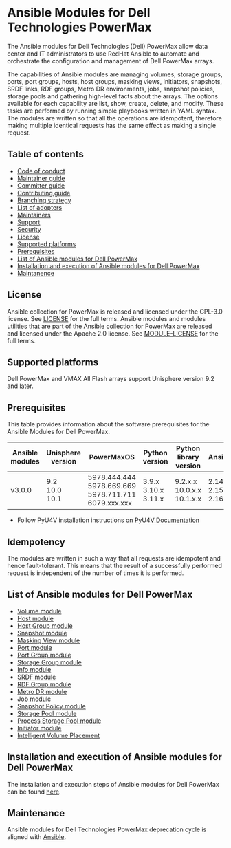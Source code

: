 # Ansible Modules for Dell Technologies PowerMax

The Ansible modules for Dell Technologies (Dell) PowerMax allow data center and IT administrators to use RedHat Ansible to automate and orchestrate the configuration and management of Dell PowerMax arrays.

The capabilities of Ansible modules are managing volumes, storage groups, ports, port groups, hosts, host groups, masking views, initiators, snapshots, SRDF links, RDF groups, Metro DR environments, jobs, snapshot policies, storage pools and gathering high-level facts about the arrays. The options available for each capability are list, show, create, delete, and modify. These tasks are performed by running simple playbooks written in YAML syntax. The modules are written so that all the operations are idempotent, therefore making multiple identical requests has the same effect as making a single request.

## Table of contents

* [Code of conduct](https://github.com/dell/ansible-powermax/blob/3.0.0/docs/CODE_OF_CONDUCT.md)
* [Maintainer guide](https://github.com/dell/ansible-powermax/blob/3.0.0/docs/MAINTAINER_GUIDE.md)
* [Committer guide](https://github.com/dell/ansible-powermax/blob/3.0.0/docs/COMMITTER_GUIDE.md)
* [Contributing guide](https://github.com/dell/ansible-powermax/blob/3.0.0/docs/CONTRIBUTING.md)
* [Branching strategy](https://github.com/dell/ansible-powermax/blob/3.0.0/docs/BRANCHING.md)
* [List of adopters](https://github.com/dell/ansible-powermax/blob/3.0.0/docs/ADOPTERS.md)
* [Maintainers](https://github.com/dell/ansible-powermax/blob/3.0.0/docs/MAINTAINERS.md)
* [Support](https://github.com/dell/ansible-powermax/blob/3.0.0/docs/SUPPORT.md)
* [Security](https://github.com/dell/ansible-powermax/blob/3.0.0/docs/SECURITY.md)
* [License](#license)
* [Supported platforms](#supported-platforms)
* [Prerequisites](#prerequisites)
* [List of Ansible modules for Dell PowerMax](#list-of-ansible-modules-for-dell-powermax)
* [Installation and execution of Ansible modules for Dell PowerMax](#installation-and-execution-of-ansible-modules-for-dell-powermax)
* [Maintanence](#maintanence)

## License
Ansible collection for PowerMax is released and licensed under the GPL-3.0 license. See [LICENSE](https://github.com/dell/ansible-powermax/blob/3.0.0/LICENSE) for the full terms. Ansible modules and modules utilities that are part of the Ansible collection for PowerMax are released and licensed under the Apache 2.0 license. See [MODULE-LICENSE](https://github.com/dell/ansible-powermax/blob/3.0.0/MODULE-LICENSE) for the full terms.

## Supported platforms
Dell PowerMax and VMAX All Flash arrays support Unisphere version 9.2 and later.

## Prerequisites
This table provides information about the software prerequisites for the Ansible Modules for Dell PowerMax.

| **Ansible modules** | **Unisphere version** | **PowerMaxOS** | **Python version**            | **Python library version** | **Ansible**              |
|---------------------|-----------------------|----------------|-------------------------------|----------------------------|--------------------------|
| v3.0.0 | 9.2 <br> 10.0 <br> 10.1 | 5978.444.444 <br> 5978.669.669 <br> 5978.711.711 <br> 6079.xxx.xxx | 3.9.x <br> 3.10.x <br> 3.11.x | 9.2.x.x <br> 10.0.x.x <br> 10.1.x.x | 2.14 <br> 2.15<br> 2.16 |

  * Follow PyU4V installation instructions on [PyU4V Documentation](https://pyu4v.readthedocs.io/)

## Idempotency
The modules are written in such a way that all requests are idempotent and hence fault-tolerant. This means that the result of a successfully performed request is independent of the number of times it is performed.

## List of Ansible modules for Dell PowerMax
  * [Volume module](https://github.com/dell/ansible-powermax/blob/3.0.0/docs/modules/volume.rst)
  * [Host module](https://github.com/dell/ansible-powermax/blob/3.0.0/docs/modules/host.rst)
  * [Host Group module](https://github.com/dell/ansible-powermax/blob/3.0.0/docs/modules/hostgroup.rst)
  * [Snapshot module](https://github.com/dell/ansible-powermax/blob/3.0.0/docs/modules/snapshot.rst)
  * [Masking View module](https://github.com/dell/ansible-powermax/blob/3.0.0/docs/modules/maskingview.rst)
  * [Port module](https://github.com/dell/ansible-powermax/blob/3.0.0/docs/modules/port.rst)
  * [Port Group module](https://github.com/dell/ansible-powermax/blob/3.0.0/docs/modules/portgroup.rst)
  * [Storage Group module](https://github.com/dell/ansible-powermax/blob/3.0.0/docs/modules/storagegroup.rst)
  * [Info module](https://github.com/dell/ansible-powermax/blob/3.0.0/docs/modules/info.rst)
  * [SRDF module](https://github.com/dell/ansible-powermax/blob/3.0.0/docs/modules/srdf.rst)
  * [RDF Group module](https://github.com/dell/ansible-powermax/blob/3.0.0/docs/modules/rdfgroup.rst)
  * [Metro DR module](https://github.com/dell/ansible-powermax/blob/3.0.0/docs/modules/metrodr.rst)
  * [Job module](https://github.com/dell/ansible-powermax/blob/3.0.0/docs/modules/job.rst)
  * [Snapshot Policy module](https://github.com/dell/ansible-powermax/blob/3.0.0/docs/modules/snapshotpolicy.rst)
  * [Storage Pool module](https://github.com/dell/ansible-powermax/blob/3.0.0/docs/modules/storagepool.rst)
  * [Process Storage Pool module](https://github.com/dell/ansible-powermax/blob/3.0.0/docs/modules/process_storage_pool_dict.rst)
  * [Initiator module](https://github.com/dell/ansible-powermax/blob/3.0.0/docs/modules/initiator.rst)
  * [Intelligent Volume Placement](https://github.com/dell/ansible-powermax/blob/3.0.0/docs/modules/capacity_role.rst)

## Installation and execution of Ansible modules for Dell PowerMax
The installation and execution steps of Ansible modules for Dell PowerMax can be found [here](https://github.com/dell/ansible-powermax/blob/3.0.0/docs/INSTALLATION.md).

## Maintenance
Ansible modules for Dell Technologies PowerMax deprecation cycle is aligned with [Ansible](https://docs.ansible.com/ansible/latest/dev_guide/module_lifecycle.html).
